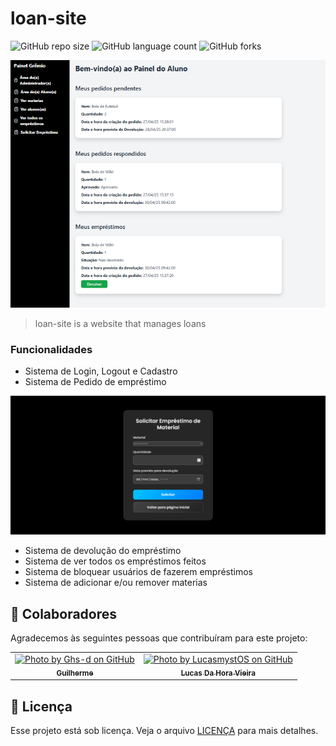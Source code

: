 # loan-site

![GitHub repo size](https://img.shields.io/github/repo-size/silas-andrade/loan-site?style=for-the-badge)
![GitHub language count](https://img.shields.io/github/languages/count/silas-andrade/loan-site?style=for-the-badge)
![GitHub forks](https://img.shields.io/github/forks/silas-andrade/loan-site?style=for-the-badge)


<img src="static/img/exemplo_pagina_inicial.png" alt="Exemplo imagem">

> loan-site is a website that manages loans

### Funcionalidades

- Sistema de Login, Logout e Cadastro
- Sistema de Pedido de empréstimo

<img src="static/img/exemplo_solicitar_emprestimo.png" alt="Exemplo imagem">

- Sistema de devolução do empréstimo
- Sistema de ver todos os empréstimos feitos
- Sistema de bloquear usuários de fazerem empréstimos
- Sistema de adicionar e/ou remover materias

## 🤝 Colaboradores

Agradecemos às seguintes pessoas que contribuíram para este projeto:

<table>
  <tr>
    <td align="center"> 
      <a href="https://github.com/Ghs-d" title="Front-End Developer"> 
      <img src="https://avatars.githubusercontent.com/u/186340489" width="100px;" alt="Photo by Ghs-d on GitHub"/>
      <br> 
      <sub> 
        <b>
          Guilherme
        </b> 
      </sub> 
    </a> 
    </td> 
    <td align="center"> 
      <a href="https://github.com/LucasmystOS" title="Back-End Developer"> 
      <img src="https://avatars.githubusercontent.com/u/186697279" width="100px;" alt="Photo by LucasmystOS on GitHub"/>
      <br> 
      <sub> 
        <b>
          Lucas Da Hora Vieira
        </b> 
      </sub> 
    </a> 
    </td> 
  </tr>
</table>

## 📝 Licença

Esse projeto está sob licença. Veja o arquivo [LICENÇA](LICENSE.md) para mais detalhes.
